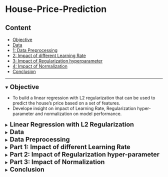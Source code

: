 # House-Price-Prediction

## Content

 - [Objective](#obj)
 - [Data](#data)
 - [1: Data Preprocessing](#Part-0)
 - [2: Impact of different Learning Rate](#Part-1)
 - [3: Impact of Regularization hyperparameter](#Part-2)
 - [4: Impact of Normalization](#Part-3)
 - [Conclusion](#Conclusion)
---

<details open>
<summary> <a name="obj"><b style="font-size:20px"> 
Objective</b> </a> </summary>

- To build a linear regression with L2 regularization that can be used to predict 
the house’s price based on a set of features.
- Develope insight on impact of Learning Rate, Regularization hyper-parameter 
  and normalization on model performance.
</details>

<details>
<summary> <a name="reggression"><b style="font-size:20px"> 
Linear Regression with L2 Regularization</b> </a> </summary>

__Linear Regression:__ It is fitting of a straight line to data i.e. 
linear mapping of input features to output values.

__L2 Regularization:__ It is also known as Ridge regression. It adds 
"sum of square of all weights" to cost function as a penalty term.
The L2 penalty is tunned by a hyperparameter \lambda . 

The loss function of linear regression with L2-regularization is given below:


![](./images/Loss_function.png)

Here __w__ are weights of features and \lambda is regularization parameter
to penalty term.

</details>

<details>
<summary> <a name="data"><b style="font-size:20px"> Data</b> </a> </summary>
The dataset consisted of historic data on houses sold between May 2014 to 
May 2015.There are two data files:  <b>training (10000 examples) and devlopment (5597 examples)</b> 

The dataset consisted of 23 features (including the dummy). 
The last one is the target for prediction. Variables Description Data Type
1. dummy [numeric]: 1
2. id [numeric]: a notation for a house 
3. date [string]: Date house was sold. __Splits into 3 categories: day of month,year, month__
4. bedrooms[numeric]: Number of Bedrooms/House
5. bathrooms[numeric]: Number of bathrooms/bedrooms 
6. sqft_living [numeric]: square footage of the home
7. sqft_lot [numeric]: square footage of the lot
8. floors [numeric]: Total floors (levels) in house
9. waterfront [numeric, Categorical]: House which has a view to a waterfront 
10. view [numeric]: Has been viewed 
11. condition [numeric, Categorical]: Overall condition 1 indicates worn out property and 5 excellent 
12. grade [numeric, Categorical]: Overall grade given to the housing unit. 1 poor ,13 excellent
13. sqft_above [numeric]: square footage of house apart from basement 
14. sqft_basement [numeric]: square footage of the basement 
15. yr_built [numeric] : Built Year
16. yr_renovated [numeric]: Year when house was renovated (0 if n/a)
17. zipcode [numeric]: zip 
18. lat Latitude [numeric] : coordinate 
19. long Longitude [numeric]: coordinate 
20. sqft_living15 [numeric]: Living room area in 2015 
21. sqft_lot15 [numeric]: lotSize area in 2015
22. price [numeric, continuous] : Price/100k, which is the __prediction target__
</details>

<details>
<summary> <a name="part-0"><b style="font-size:20px">
Data Preprocessing</b> </a> </summary>
Following objectives were accomplished in preprocessing

__1. Checked for  Missing values :__ No missing values in the data

__2. Data Statistics :__ Features were classified in two categories: Numerical and Catergorical

For Numerical Features:  
![](./images/num_stat.png)
For Category Features:  
![](./images/cat_stat.png)

__3. Remove Outliers :__ For numerical features, examples below 0.01 quantile and higher 0.99 quantiles 
are dropped. Near 90 outlie examples are dropped.

__4. Feature Selection :__ Features were selected based on 3 methods:

__4.1__ Graphical analysis: 
__scatter plot__(predictor versus response)
![](./images/Scatter_plot.png)

__histogram__
![](./images/histograms.png)

__4.2__ Abalation Analysis : Features were dropped one by one and ridge regression 
model accuracy is measured. If drop of a feature causes significant decrease in accuracy,
then it implies the feature has high importance.

![](./images/abalation.png)

__4.3__ Correlation Matrix : A multicolinearity was tested using correlation matrix.

![](./images/correlation.png)

Based on feature selection analysis dropped these features :  

sqft_living , sqft_lot15, yr_dif, year

and saved the filtered data.

</details>


<details>
<summary> <a name="part-1"><b style="font-size:20px"> 
Part 1: Impact of different Learning Rate</b> </a> </summary>

Explored different learning rates for batch gradient descent. Following learning rates 
are tested:[1e-0,1e-1,1e-2,1e-3,1e-4,1e-5,1e-6,1e-7]

![](./images/gamma.png)

here gamma is learning rate. Based on results,  1e-5 is picked as optimum learning rate.
</details>


<details>
<summary> <a name="part-2"><b style="font-size:20px"> 
Part 2: Impact of Regularization hyper-parameter </b> </a> </summary>
Explored different learning rates for batch gradient descent. Following learning rates 
are tested:[0,1e-3,1e-2,1e-1,1,10,100]

![](./images/gamma.png)
here lambda is hyper-parameter to handle L2 regularization term and 1.0 is picked.

</details>


<details>
<summary> <a name="part-3"><b style="font-size:20px"> 
Part 3: Impact of Normalization</b> </a> </summary>
Training with non-normalized data Use the preprocessed data but skip 
the normalization.

![](./images/learning_curve_raw.png)
*Without Normalization*

![](./images/learning_curve_raw.png)
*with Normalization*

</details>


<details>
<summary> <a name="conclusion"><b style="font-size:20px"> 
Conclusion</b> </a> </summary>
1: Learning rate 1e-5 and Lambda 1.0 are found to be optimum.

2: No significant difference is observed in model's RMSE with and without 
normalization. However, with normalization model learn faster than without 
normalization.

</details>


